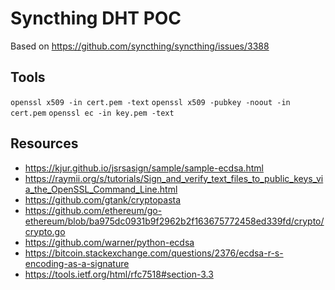 # Syncthing DHT POC

Based on https://github.com/syncthing/syncthing/issues/3388

## Tools

`openssl x509 -in cert.pem -text`
`openssl x509 -pubkey -noout -in cert.pem`
`openssl ec -in key.pem -text`

## Resources

* <https://kjur.github.io/jsrsasign/sample/sample-ecdsa.html>
* <https://raymii.org/s/tutorials/Sign_and_verify_text_files_to_public_keys_via_the_OpenSSL_Command_Line.html>
* <https://github.com/gtank/cryptopasta>
* <https://github.com/ethereum/go-ethereum/blob/ba975dc0931b9f2962b2f163675772458ed339fd/crypto/crypto.go>
* <https://github.com/warner/python-ecdsa>
* <https://bitcoin.stackexchange.com/questions/2376/ecdsa-r-s-encoding-as-a-signature>
* <https://tools.ietf.org/html/rfc7518#section-3.3>
